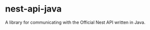 nest-api-java
=============

A library for communicating with the Official Nest API written in Java.
